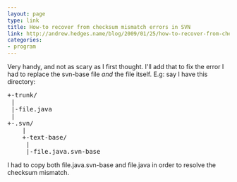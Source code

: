```yaml
---
layout: page
type: link
title: How-to recover from checksum mismatch errors in SVN
link: http://andrew.hedges.name/blog/2009/01/25/how-to-recover-from-checksum-mismatch-errors-in-svn
categories: 
- program
---
```

Very handy, and not as scary as I first thought. I'll add that to fix the error I had to replace the svn-base file _and_ the file itself. E.g: say I have this directory:

<pre>
+-trunk/
 |
 |-file.java
 |
+-.svn/
    |
    +-text-base/
     |
     |-file.java.svn-base
</pre>

I had to copy both file.java.svn-base and file.java in order to resolve the checksum mismatch.
